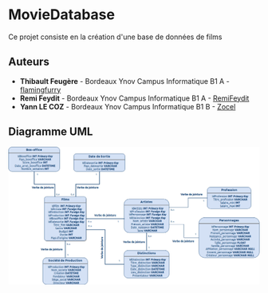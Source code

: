 # MovieDatabase
Ce projet consiste en la création d'une base de données de films

## Auteurs
*   **Thibault Feugère** - Bordeaux Ynov Campus Informatique B1 A - [flamingfurry](https://github.com/flamingfurry)
*   **Remi Feydit** - Bordeaux Ynov Campus Informatique B1 A - [RemiFeydit](https://github.com/RemiFeydit)
*   **Yann LE COZ** - Bordeaux Ynov Campus Informatique B1 B - [Zocel](https://github.com/Zocel)

## Diagramme UML
![](https://raw.githubusercontent.com/Zocel/MovieDatabase/UML-Diagram/Diagramme%20UML%20MovieDatabase.png)
